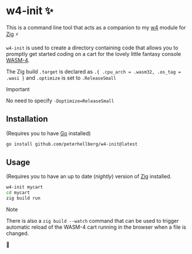 # w4-init :sparkles:

This is a command line tool that acts as a companion to my
[w4](https://github.com/peterhellberg/w4) module
for [Zig](https://ziglang.org/) :zap:

`w4-init` is used to create a directory containing code that
allows you to promptly get started coding on a cart for the
lovely little fantasy console [WASM-4](https://wasm4.org/).

The Zig build `.target` is declared as `.{ .cpu_arch = .wasm32, .os_tag = .wasi }`
and `.optimize` is set to `.ReleaseSmall`

> [!Important]
> No need to specify `-Doptimize=ReleaseSmall`

## Installation

(Requires you to have [Go](https://go.dev/) installed)

```sh
go install github.com/peterhellberg/w4-init@latest
```

## Usage

(Requires you to have an up to date (_nightly_) version of
[Zig](https://ziglang.org/download/#release-master) installed.

```sh
w4-init mycart
cd mycart
zig build run
```

> [!Note]
> There is also a `zig build --watch` command that can be used to trigger automatic reload of the WASM-4 cart running in the browser when a file is changed.

:seedling:

